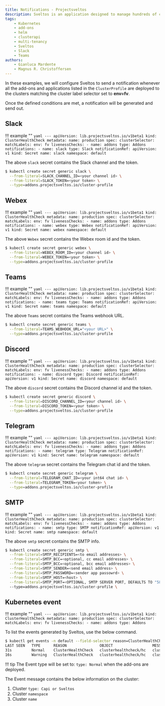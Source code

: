 ```yaml
---
title: Notifications - Projectsveltos
description: Sveltos is an application designed to manage hundreds of clusters by providing declarative APIs to deploy Kubernetes add-ons across multiple clusters.
tags:
    - Kubernetes
    - add-ons
    - helm
    - clusterapi
    - multi-tenancy
    - Sveltos
    - Slack
    - Teams
authors:
    - Gianluca Mardente
    - Magnus R. Christoffersen
---
```


In these examples, we will configure Sveltos to send a notification whenever all the add-ons and applications listed in the `ClusterProfile` are deployed to the clusters matching the cluster label selector set to **env=fv**.

Once the defined conditions are met, a notification will be generated and send out.

## Slack

!!! example ""
    ```yaml
    ---
    apiVersion: lib.projectsveltos.io/v1beta1
    kind: ClusterHealthCheck
    metadata:
      name: production
    spec:
      clusterSelector:
        matchLabels:
          env: fv
      livenessChecks:
      - name: addons
        type: Addons
      notifications:
      - name: slack
        type: Slack
        notificationRef:
          apiVersion: v1
          kind: Secret
          name: slack
          namespace: default
    ```

The above `slack` secret contains the Slack channel and the token.

  ```bash
  $ kubectl create secret generic slack \
    --from-literal=SLACK_CHANNEL_ID=<your channel id> \
    --from-literal=SLACK_TOKEN=<your token> \
    --type=addons.projectsveltos.io/cluster-profile
  ```

## Webex

!!! example ""
    ```yaml
    ---
    apiVersion: lib.projectsveltos.io/v1beta1
    kind: ClusterHealthCheck
    metadata:
      name: production
    spec:
      clusterSelector:
        matchLabels:
          env: fv
      livenessChecks:
      - name: addons
        type: Addons
      notifications:
      - name: webex
        type: Webex
        notificationRef:
          apiVersion: v1
          kind: Secret
          name: webex
          namespace: default
    ```

The above `Webex` secret contains the Webex room id and the token.

  ```bash
  $ kubectl create secret generic webex \
    --from-literal=WEBEX_ROOM_ID=<your channel id> \
    --from-literal=WEBEX_TOKEN=<your token> \
    --type=addons.projectsveltos.io/cluster-profile
  ```

## Teams

!!! example ""
    ```yaml
    ---
    apiVersion: lib.projectsveltos.io/v1beta1
    kind: ClusterHealthCheck
    metadata:
      name: production
    spec:
      clusterSelector:
        matchLabels:
          env: fv
      livenessChecks:
      - name: addons
        type: Addons
      notifications:
      - name: teams
        type: Teams
        notificationRef:
          apiVersion: v1
          kind: Secret
          name: teams
          namespace: default
    ```

The above `Teams` secret contains the Teams webhook URL.

  ```bash
  $ kubectl create secret generic teams \
    --from-literal=TEAMS_WEBHOOK_URL="<your URL>" \
    --type=addons.projectsveltos.io/cluster-profile
  ```

## Discord

!!! example ""
    ```yaml
    ---
    apiVersion: lib.projectsveltos.io/v1beta1
    kind: ClusterHealthCheck
    metadata:
      name: production
    spec:
      clusterSelector:
        matchLabels:
          env: fv
      livenessChecks:
      - name: addons
        type: Addons
      notifications:
      - name: discord
        type: Discord
        notificationRef:
          apiVersion: v1
          kind: Secret
          name: discord
          namespace: default
    ```

The above `discord` secret contains the Discord channel id and the token.

  ```bash
  $ kubectl create secret generic discord \
    --from-literal=DISCORD_CHANNEL_ID=<your channel id> \
    --from-literal=DISCORD_TOKEN=<your token> \
    --type=addons.projectsveltos.io/cluster-profile
  ```

## Telegram

!!! example ""
    ```yaml
    ---
    apiVersion: lib.projectsveltos.io/v1beta1
    kind: ClusterHealthCheck
    metadata:
      name: production
    spec:
      clusterSelector:
        matchLabels:
          env: fv
      livenessChecks:
      - name: addons
        type: Addons
      notifications:
      - name: telegram
        type: Telegram
        notificationRef:
          apiVersion: v1
          kind: Secret
          name: telegram
          namespace: default
    ```

The above `telegram` secret contains the Telegram chat id and the token.

  ```bash
  $ kubectl create secret generic telegram \
    --from-literal=TELEGRAM_CHAT_ID=<your int64 chat id> \
    --from-literal=TELEGRAM_TOKEN=<your token> \
    --type=addons.projectsveltos.io/cluster-profile
  ```

## SMTP

!!! example ""
    ```yaml
    ---
    apiVersion: lib.projectsveltos.io/v1beta1
    kind: ClusterHealthCheck
    metadata:
      name: production
    spec:
      clusterSelector:
        matchLabels:
          env: fv
      livenessChecks:
      - name: addons
        type: Addons
      notifications:
      - name: smtp
        type: SMTP
        notificationRef:
          apiVersion: v1
          kind: Secret
          name: smtp
          namespace: default
    ```

The above `smtp` secret contains the SMTP info.

  ```bash
  $ kubectl create secret generic smtp \
    --from-literal=SMTP_RECIPIENTS=<to email addresses> \
    --from-literal=SMTP_BCC=<optional, cc email addresses> \
    --from-literal=SMTP_BCC=<optional, bcc email addresses> \
    --from-literal=SMTP_SENDER=<send email address> \
    --from-literal=SMTP_PASSWORD=<sender app passowrd> \
    --from-literal=SMTP_HOST=<host> \
    --from-literal=SMTP_PORT=<OPTIONAL, SMTP SERVER PORT, DEFAULTS TO "587">
    --type=addons.projectsveltos.io/cluster-profile \
  ```

## Kubernetes event

!!! example ""
    ```yaml
    ---
    apiVersion: lib.projectsveltos.io/v1beta1
    kind: ClusterHealthCheck
    metadata:
      name: production
    spec:
      clusterSelector:
        matchLabels:
          env: fv
      livenessChecks:
      - name: addons
        type: Addons
    ```

To list the events generated by Sveltos, use the below command.

```bash
$ kubectl get events -n default --field-selector reason=ClusterHealthCheck
LAST SEEN   TYPE      REASON               OBJECT                  MESSAGE
31s         Normal    ClusterHealthCheck   clusterhealthcheck/hc   cluster Capi:default/sveltos-management-workload...
16s         Warning   ClusterHealthCheck   clusterhealthcheck/hc   cluster Capi:default/sveltos-management-workload...
```

!!! tip
    The Event type will be set to: `type: Normal` when the add-ons are deployed.


The Event message contains the below information on the cluster:
  1. Cluster `type: Capi or Sveltos`
  1. Cluster `namespace`
  1. Cluster `name`
